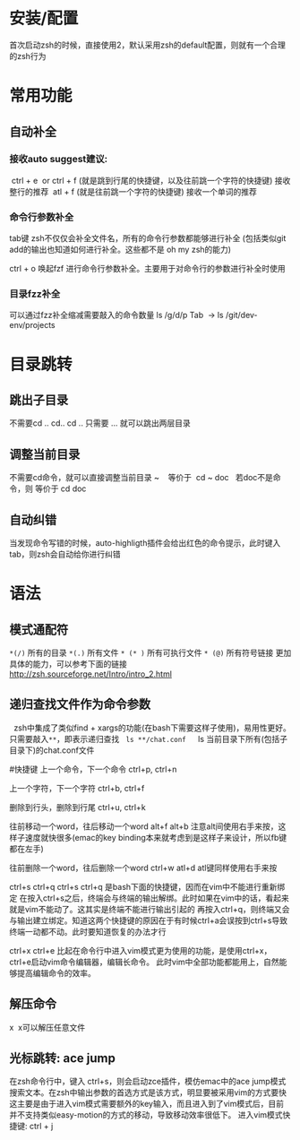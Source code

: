 # 安装/配置
首次启动zsh的时候，直接使用2，默认采用zsh的default配置，则就有一个合理的zsh行为

# 常用功能
## 自动补全
### 接收auto suggest建议:
 ctrl + e  or ctrl + f (就是跳到行尾的快捷键，以及往前跳一个字符的快捷键) 接收整行的推荐
 atl + f (就是往前跳一个字符的快捷键) 接收一个单词的推荐

### 命令行参数补全
tab键
zsh不仅仅会补全文件名，所有的命令行参数都能够进行补全 (包括类似git add的输出也知道如何进行补全。这些都不是 oh my zsh的能力)

ctrl + o
唤起fzf 进行命令行参数补全。主要用于对命令行的参数进行补全时使用

### 目录fzz补全
 可以通过fzz补全缩减需要敲入的命令数量
 ls /g/d/p Tab  → ls /git/dev-env/projects


# 目录跳转
## 跳出子目录
不需要cd .. cd.. cd ..
只需要 ... 就可以跳出两层目录

## 调整当前目录
不需要cd命令，就可以直接调整当前目录
~    等价于  cd ~
doc   若doc不是命令，则 等价于 cd doc  

## 自动纠错
 当发现命令写错的时候，auto-highligth插件会给出红色的命令提示，此时键入tab，则zsh会自动给你进行纠错

# 语法
## 模式通配符
`*(/)` 所有的目录
`*(.)` 所有文件
`* (* )` 所有可执行文件
`* (@)` 所有符号链接
更加具体的能力，可以参考下面的链接
http://zsh.sourceforge.net/Intro/intro_2.html

## 递归查找文件作为命令参数
  zsh中集成了类似find + xargs的功能(在bash下需要这样子使用)，易用性更好。只需要敲入`**`，即表示递归查找
  `ls **/chat.conf   `ls 当前目录下所有(包括子目录下)的chat.conf文件

#快捷键 
上一个命令，下一个命令
ctrl+p, ctrl+n

上一个字符，下一个字符
ctrl+b, ctrl+f

删除到行头，删除到行尾
ctrl+u, ctrl+k

往前移动一个word，往后移动一个word
alt+f alt+b
注意alt间使用右手来按，这样子速度就快很多(emac的key binding本来就考虑到是这样子来设计，所以fb键都在左手)

往前删除一个word，往后删除一个word
ctrl+w atl+d
atl键同样使用右手来按

ctrl+s ctrl+q
ctrl+s ctrl+q 是bash下面的快捷键，因而在vim中不能进行重新绑定
在按入ctrl+s之后，终端会与终端的输出解绑。此时如果在vim中的话，看起来就是vim不能动了。这其实是终端不能进行输出引起的
再按入ctrl+q，则终端又会与输出建立绑定。知道这两个快捷键的原因在于有时候ctrl+a会误按到ctrl+s导致终端一动都不动。此时要知道恢复的办法才行

ctrl+x ctrl+e
比起在命令行中进入vim模式更为使用的功能，是使用ctrl+x，ctrl+e启动vim命令编辑器，编辑长命令。
此时vim中全部功能都能用上，自然能够提高编辑命令的效率。

## 解压命令
x  x可以解压任意文件

## 光标跳转: ace jump
在zsh命令行中，键入 ctrl+s，则会启动zce插件，模仿emac中的ace jump模式搜索文本。在zsh中输出参数的首选方式是该方式，明显要被采用vim的方式要快
这主要是由于进入vim模式需要额外的key输入，而且进入到了vim模式后，目前并不支持类似easy-motion的方式的移动，导致移动效率很低下。
进入vim模式快捷键: ctrl + j

